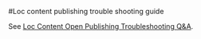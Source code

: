 #Loc content publishing trouble shooting guide

See [Loc Content Open Publishing Troubleshooting Q&A](http://ol-troubleshooting.azurewebsites.net/Troubleshooting.aspx).